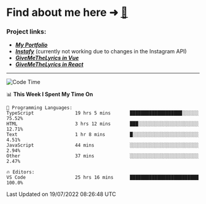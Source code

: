 # Find about me here ➜ [🧑](https://pauabella.dev)

### Project links:
- ***[My Portfolio](https://pauabella.dev)***
- ***[Instafy](https://instafy.me)*** (currently not working due to changes in the Instagram API)
- ***[GiveMeTheLyrics in Vue](https://lyrics.pauabella.dev)***
- ***[GiveMeTheLyrics in React](https://pauabella.dev/GiveMeTheLyrics)***

---
<!--START_SECTION:waka-->
![Code Time](http://img.shields.io/badge/Code%20Time-1%2C291%20hrs%2033%20mins-blue)

📊 **This Week I Spent My Time On** 

```text
💬 Programming Languages: 
TypeScript               19 hrs 5 mins       ███████████████████░░░░░░   75.52% 
HTML                     3 hrs 12 mins       ███░░░░░░░░░░░░░░░░░░░░░░   12.71% 
Text                     1 hr 8 mins         █░░░░░░░░░░░░░░░░░░░░░░░░   4.51% 
JavaScript               44 mins             ░░░░░░░░░░░░░░░░░░░░░░░░░   2.94% 
Other                    37 mins             ░░░░░░░░░░░░░░░░░░░░░░░░░   2.47%

🔥 Editors: 
VS Code                  25 hrs 16 mins      █████████████████████████   100.0%

```


 Last Updated on 19/07/2022 08:26:48 UTC
<!--END_SECTION:waka-->
